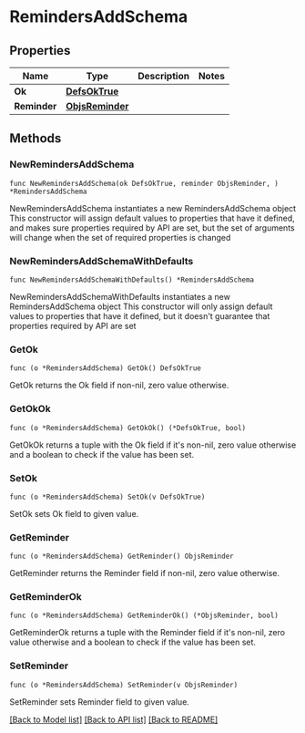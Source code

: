 # RemindersAddSchema

## Properties

Name | Type | Description | Notes
------------ | ------------- | ------------- | -------------
**Ok** | [**DefsOkTrue**](DefsOkTrue.md) |  | 
**Reminder** | [**ObjsReminder**](ObjsReminder.md) |  | 

## Methods

### NewRemindersAddSchema

`func NewRemindersAddSchema(ok DefsOkTrue, reminder ObjsReminder, ) *RemindersAddSchema`

NewRemindersAddSchema instantiates a new RemindersAddSchema object
This constructor will assign default values to properties that have it defined,
and makes sure properties required by API are set, but the set of arguments
will change when the set of required properties is changed

### NewRemindersAddSchemaWithDefaults

`func NewRemindersAddSchemaWithDefaults() *RemindersAddSchema`

NewRemindersAddSchemaWithDefaults instantiates a new RemindersAddSchema object
This constructor will only assign default values to properties that have it defined,
but it doesn't guarantee that properties required by API are set

### GetOk

`func (o *RemindersAddSchema) GetOk() DefsOkTrue`

GetOk returns the Ok field if non-nil, zero value otherwise.

### GetOkOk

`func (o *RemindersAddSchema) GetOkOk() (*DefsOkTrue, bool)`

GetOkOk returns a tuple with the Ok field if it's non-nil, zero value otherwise
and a boolean to check if the value has been set.

### SetOk

`func (o *RemindersAddSchema) SetOk(v DefsOkTrue)`

SetOk sets Ok field to given value.


### GetReminder

`func (o *RemindersAddSchema) GetReminder() ObjsReminder`

GetReminder returns the Reminder field if non-nil, zero value otherwise.

### GetReminderOk

`func (o *RemindersAddSchema) GetReminderOk() (*ObjsReminder, bool)`

GetReminderOk returns a tuple with the Reminder field if it's non-nil, zero value otherwise
and a boolean to check if the value has been set.

### SetReminder

`func (o *RemindersAddSchema) SetReminder(v ObjsReminder)`

SetReminder sets Reminder field to given value.



[[Back to Model list]](../README.md#documentation-for-models) [[Back to API list]](../README.md#documentation-for-api-endpoints) [[Back to README]](../README.md)


